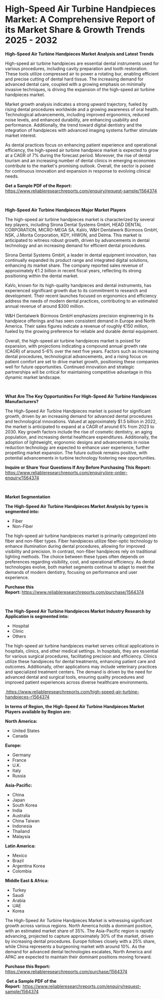 <p><h1>High-Speed Air Turbine Handpieces Market: A Comprehensive Report of its Market Share & Growth Trends 2025 - 2032</h1></p><p><strong>High-Speed Air Turbine Handpieces Market Analysis and Latest Trends</strong></p>
<p><p>High-speed air turbine handpieces are essential dental instruments used for various procedures, including cavity preparation and tooth restoration. These tools utilize compressed air to power a rotating bur, enabling efficient and precise cutting of dental hard tissue. The increasing demand for advanced dental care, coupled with a growing emphasis on minimally invasive techniques, is driving the expansion of the high-speed air turbine handpieces market.</p><p>Market growth analysis indicates a strong upward trajectory, fueled by rising dental procedures worldwide and a growing awareness of oral health. Technological advancements, including improved ergonomics, reduced noise levels, and enhanced durability, are enhancing usability and performance. Additionally, the trend toward digital dentistry and the integration of handpieces with advanced imaging systems further stimulate market interest.</p><p>As dental practices focus on enhancing patient experience and operational efficiency, the high-speed air turbine handpiece market is expected to grow at a CAGR of 7% during the forecast period. Moreover, the rise of dental tourism and an increasing number of dental clinics in emerging economies contribute to the market's promising outlook. Overall, the sector is poised for continuous innovation and expansion in response to evolving clinical needs.</p></p>
<p><strong>Get a Sample PDF of the Report:&nbsp;</strong> <a href="https://www.reliableresearchreports.com/enquiry/request-sample/1564374?utm_campaign=3066&utm_medium=2&utm_source=Github&utm_content=ia&utm_term=16042025&utm_id=high-speed-air-turbine-handpieces">https://www.reliableresearchreports.com/enquiry/request-sample/1564374</a></p>
<p>&nbsp;</p>
<p><strong>High-Speed Air Turbine Handpieces Major Market Players</strong></p>
<p><p>The high-speed air turbine handpieces market is characterized by several key players, including Sirona Dental Systems GmbH, HEAD DENTAL CORPORATION, MICRO-MEGA SA, KaVo, W&H Dentalwerk Bürmoos GmbH, NSK, J.Morita Corporation, KDY, HIWON, and Delma. This market is anticipated to witness robust growth, driven by advancements in dental technology and an increasing demand for efficient dental procedures.</p><p>Sirona Dental Systems GmbH, a leader in dental equipment innovation, has continually expanded its product range and integrated digital solutions, enhancing its market share. The company reported sales revenue of approximately €1.2 billion in recent fiscal years, reflecting its strong positioning within the dental market.</p><p>KaVo, known for its high-quality handpieces and dental instruments, has experienced significant growth due to its commitment to research and development. Their recent launches focused on ergonomics and efficiency address the needs of modern dental practices, contributing to an estimated annual revenue of around $300 million.</p><p>W&H Dentalwerk Bürmoos GmbH emphasizes precision engineering in its handpiece offerings and has seen consistent demand in Europe and North America. Their sales figures indicate a revenue of roughly €150 million, fueled by the growing preference for reliable and durable dental equipment.</p><p>Overall, the high-speed air turbine handpieces market is poised for expansion, with projections indicating a compound annual growth rate (CAGR) of around 5-6% over the next five years. Factors such as increasing dental procedures, technological advancements, and a rising focus on patient comfort are set to drive market growth, positioning these companies well for future opportunities. Continued innovation and strategic partnerships will be critical for maintaining competitive advantage in this dynamic market landscape.</p></p>
<p>&nbsp;</p>
<p><strong>What Are The Key Opportunities For High-Speed Air Turbine Handpieces Manufacturers?</strong></p>
<p><p>The High-Speed Air Turbine Handpieces market is poised for significant growth, driven by an increasing demand for advanced dental procedures and technological innovations. Valued at approximately $1.5 billion in 2022, the market is anticipated to expand at a CAGR of around 6% from 2023 to 2030. Key growth factors include the rise of cosmetic dentistry, an aging population, and increasing dental healthcare expenditures. Additionally, the adoption of lightweight, ergonomic designs and advancements in noise reduction technology are expected to enhance user experience, further propelling market expansion. The future outlook remains positive, with potential advancements in turbine technology fostering new opportunities.</p></p>
<p><strong>Inquire or Share Your Questions If Any Before Purchasing This Report:</strong> <a href="https://www.reliableresearchreports.com/enquiry/pre-order-enquiry/1564374?utm_campaign=3066&utm_medium=2&utm_source=Github&utm_content=ia&utm_term=16042025&utm_id=high-speed-air-turbine-handpieces">https://www.reliableresearchreports.com/enquiry/pre-order-enquiry/1564374</a></p>
<p>&nbsp;</p>
<p><strong>Market Segmentation</strong></p>
<p><strong>The High-Speed Air Turbine Handpieces Market Analysis by types is segmented into:</strong></p>
<p><ul><li>Fiber</li><li>Non-Fiber</li></ul></p>
<p><p>The high-speed air turbine handpieces market is primarily categorized into fiber and non-fiber types. Fiber handpieces utilize fiber-optic technology to enhance illumination during dental procedures, allowing for improved visibility and precision. In contrast, non-fiber handpieces rely on traditional lighting methods. The choice between these types often depends on preferences regarding visibility, cost, and operational efficiency. As dental technologies evolve, both market segments continue to adapt to meet the demands of modern dentistry, focusing on performance and user experience.</p></p>
<p><strong>Purchase this Report:&nbsp;</strong><a href="https://www.reliableresearchreports.com/purchase/1564374?utm_campaign=3066&utm_medium=2&utm_source=Github&utm_content=ia&utm_term=16042025&utm_id=high-speed-air-turbine-handpieces">https://www.reliableresearchreports.com/purchase/1564374</a></p>
<p>&nbsp;</p>
<p><strong>The High-Speed Air Turbine Handpieces Market Industry Research by Application is segmented into:</strong></p>
<p><ul><li>Hospital</li><li>Clinic</li><li>Others</li></ul></p>
<p><p>The high-speed air turbine handpieces market serves critical applications in hospitals, clinics, and other medical settings. In hospitals, they are essential for various surgical procedures, facilitating precision and efficiency. Clinics utilize these handpieces for dental treatments, enhancing patient care and outcomes. Additionally, other applications may include veterinary practices and specialized treatment centers. The demand is driven by the need for advanced dental and surgical tools, ensuring quality procedures and improved patient experiences across diverse healthcare environments.</p></p>
<p><a href="https://www.reliableresearchreports.com/high-speed-air-turbine-handpieces-r1564374?utm_campaign=3066&utm_medium=2&utm_source=Github&utm_content=ia&utm_term=16042025&utm_id=high-speed-air-turbine-handpieces">&nbsp;https://www.reliableresearchreports.com/high-speed-air-turbine-handpieces-r1564374</a></p>
<p><strong>In terms of Region, the High-Speed Air Turbine Handpieces Market Players available by Region are:</strong></p>
<p>
    <p> <strong> North America: </strong>
        <ul>
            <li>United States</li>
            <li>Canada</li>
        </ul>
        </p> 
    <p> <strong> Europe: </strong>
        <ul>
            <li>Germany</li>
            <li>France</li>
            <li>U.K.</li>
            <li>Italy</li>
            <li>Russia</li>
        </ul>
        </p> 
    <p> <strong> Asia-Pacific: </strong>
        <ul>
            <li>China</li>
            <li>Japan</li>
            <li>South Korea</li>
            <li>India</li>
            <li>Australia</li>
            <li>China Taiwan</li>
            <li>Indonesia</li>
            <li>Thailand</li>
            <li>Malaysia</li>
        </ul>
        </p> 
    <p> <strong> Latin America: </strong>
        <ul>
            <li>Mexico</li>
            <li>Brazil</li>
            <li>Argentina Korea</li>
            <li>Colombia</li>
        </ul>
        </p> 
    <p> <strong> Middle East & Africa: </strong>
        <ul>
            <li>Turkey</li>
            <li>Saudi</li>
            <li>Arabia</li>
            <li>UAE</li>
            <li>Korea</li>
        </ul>
    </p>
    </p>
<p><p>The High-Speed Air Turbine Handpieces Market is witnessing significant growth across various regions. North America holds a dominant position, with an estimated market share of 35%. The Asia-Pacific region is rapidly advancing, projected to capture approximately 30% of the market, driven by increasing dental procedures. Europe follows closely with a 25% share, while China represents a burgeoning market with around 10%. As the demand for advanced dental technologies escalates, North America and APAC are expected to maintain their dominant positions moving forward.</p></p>
<p><strong>Purchase this Report: </strong><a href="https://www.reliableresearchreports.com/purchase/1564374?utm_campaign=3066&utm_medium=2&utm_source=Github&utm_content=ia&utm_term=16042025&utm_id=high-speed-air-turbine-handpieces">https://www.reliableresearchreports.com/purchase/1564374</a></p>
<p>&nbsp;<strong>Get a Sample PDF of the Report:&nbsp;&nbsp;</strong><a href="https://www.reliableresearchreports.com/enquiry/request-sample/1564374?utm_campaign=3066&utm_medium=2&utm_source=Github&utm_content=ia&utm_term=16042025&utm_id=high-speed-air-turbine-handpieces">https://www.reliableresearchreports.com/enquiry/request-sample/1564374</a></p>
<p><strong></strong></p>
<p><p></p><p></p><p></p></p>
